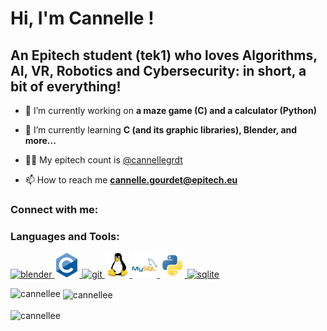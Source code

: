 <h1>Hi, I'm Cannelle !</h1>
<h2>An Epitech student (tek1) who loves Algorithms, AI, VR, Robotics and Cybersecurity: in short, a bit of everything!</h2>

- 🔭 I’m currently working on **a maze game (C) and a calculator (Python)**

- 🌱 I’m currently learning **C (and its graphic libraries), Blender, and more...**

- 👨‍💻 My epitech count is [@cannellegrdt](@cannellegrdt)

- 📫 How to reach me **cannelle.gourdet@epitech.eu**

<h3 align="left">Connect with me:</h3>
<p align="left">
</p>

<h3 align="left">Languages and Tools:</h3>
<p align="left"> <a href="https://www.blender.org/" target="_blank" rel="noreferrer"> <img src="https://download.blender.org/branding/community/blender_community_badge_white.svg" alt="blender" width="40" height="40"/> </a> <a href="https://www.cprogramming.com/" target="_blank" rel="noreferrer"> <img src="https://raw.githubusercontent.com/devicons/devicon/master/icons/c/c-original.svg" alt="c" width="40" height="40"/> </a> <a href="https://git-scm.com/" target="_blank" rel="noreferrer"> <img src="https://www.vectorlogo.zone/logos/git-scm/git-scm-icon.svg" alt="git" width="40" height="40"/> </a> <a href="https://www.linux.org/" target="_blank" rel="noreferrer"> <img src="https://raw.githubusercontent.com/devicons/devicon/master/icons/linux/linux-original.svg" alt="linux" width="40" height="40"/> </a> <a href="https://www.mysql.com/" target="_blank" rel="noreferrer"> <img src="https://raw.githubusercontent.com/devicons/devicon/master/icons/mysql/mysql-original-wordmark.svg" alt="mysql" width="40" height="40"/> </a> <a href="https://www.python.org" target="_blank" rel="noreferrer"> <img src="https://raw.githubusercontent.com/devicons/devicon/master/icons/python/python-original.svg" alt="python" width="40" height="40"/> </a> <a href="https://www.sqlite.org/" target="_blank" rel="noreferrer"> <img src="https://www.vectorlogo.zone/logos/sqlite/sqlite-icon.svg" alt="sqlite" width="40" height="40"/> </a> </p>

<p><img align="left" src="https://github-readme-stats.vercel.app/api/top-langs?username=cannellee&show_icons=true&locale=en&layout=compact" alt="cannellee" /></p>

<p>&nbsp;<img align="center" src="https://github-readme-stats.vercel.app/api?username=cannellee&show_icons=true&locale=en" alt="cannellee" /></p>

<p><img align="center" src="https://github-readme-streak-stats.herokuapp.com/?user=cannellee&" alt="cannellee" /></p>
